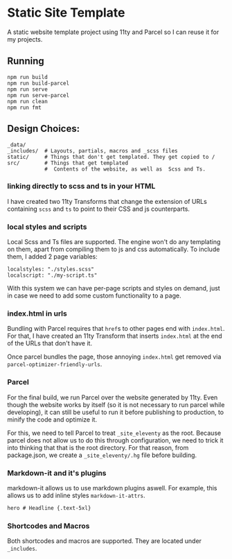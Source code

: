 # Static Site Template

A static website template project using 11ty and Parcel so I can reuse it for my projects.

## Running

```
npm run build
npm run build-parcel
npm run serve
npm run serve-parcel
npm run clean
npm run fmt
```

## Design Choices:

```
_data/
_includes/  # Layouts, partials, macros and _scss files
static/     # Things that don't get templated. They get copied to /
src/        # Things that get templated
            #  Contents of the website, as well as  Scss and Ts. 
```

### linking directly to scss and ts in your HTML

I have created two 11ty Transforms that change the extension of URLs containing `scss` and `ts` to
point to their CSS and js counterparts.

### local styles and scripts

Local Scss and Ts files are supported. The engine won't do any templating on
them, apart from compiling them to js and css automatically. To include them, I added
2 page variables: 
```
localstyles: "./styles.scss"
localscript: "./my-script.ts"
```

With this system we can have per-page scripts and styles on demand, just in case
we need to add some custom functionality to a page.

### index.html in urls

Bundling with Parcel requires that `href`s to other pages end with `index.html`. For that, I have
created an 11ty Transform that inserts `index.html` at the end of the URLs that don't have it.

Once parcel bundles the page, those annoying `index.html` get removed via `parcel-optimizer-friendly-urls`.

### Parcel

For the final build, we run Parcel over the website generated by 11ty. Even though the website works
by itself (so it is not necessary to run parcel while developing), it can still
be useful to run it before publishing to production, to minify the code and
optimize it.

For this, we need to tell Parcel to treat `_site_eleventy` as the root. Because
parcel does not allow us to do this through configuration, we need to trick it into thinking that
that is the root directory. For that reason, from package.json, we create a `_site_eleventy/.hg` file
before building.

### Markdown-it and it's plugins

markdown-it allows us to use markdown plugins aswell. For example, this allows us to add inline styles `markdown-it-attrs`.

```md
hero # Headline {.text-5xl} 
```

### Shortcodes and Macros

Both shortcodes and macros are supported. They are located under `_includes`.
